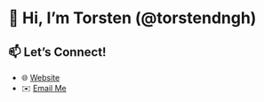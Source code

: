# 🚀 Hi, I’m Torsten (@torstendngh)

## 📫 Let’s Connect!
- 🌐 [Website](https://www.torstendngh.com)  
- ✉️ [Email Me](mailto:torstendngh@gmail.com)  
